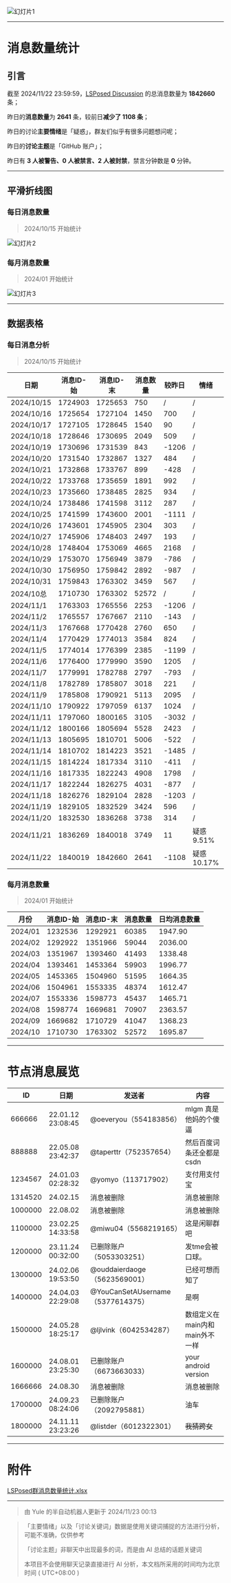 ![幻灯片1](https://github.com/user-attachments/assets/704a54ba-b1a2-4648-9920-2bab319892cc)

---

# 消息数量统计



## 引言

截至 2024/11/22 23:59:59，[LSPosed Discussion](https://t.me/LSPosedDiscussion) 的总消息数量为 **1842660** 条；

昨日的**消息数量**为 **2641** 条，较前日**减少了 1108 条**；

昨日的讨论**主要情绪**是「疑惑」，群友们似乎有很多问题想问呢；

昨日的**讨论主题**是「GitHub 账户」；

昨日有 **3 人被警告、0 人被禁言、2 人被封禁**，禁言分钟数是 **0** 分钟。



------



## 平滑折线图

### 每日消息数量

> 2024/10/15 开始统计

![幻灯片2](https://github.com/user-attachments/assets/b91e6079-ccbc-45d3-92e5-4e4e28b29e58)

### 每月消息数量

> 2024/01 开始统计

![幻灯片3](https://github.com/user-attachments/assets/17b5534f-3f24-42b9-8765-e957a4b5cac3)



------



## 数据表格

### 每日消息分析

> 2024/10/15 开始统计

| 日期       | 消息ID-始 | 消息ID-末 | 消息数量 | 较昨日 | 情绪       | 关键词   |
| ---------- | --------- | --------- | -------- | ------ | ---------- | -------- |
| 2024/10/15 | 1724903   | 1725653   | 750      | /      | /          | /        |
| 2024/10/16 | 1725654   | 1727104   | 1450     | 700    | /          | /        |
| 2024/10/17 | 1727105   | 1728645   | 1540     | 90     | /          | /        |
| 2024/10/18 | 1728646   | 1730695   | 2049     | 509    | /          | /        |
| 2024/10/19 | 1730696   | 1731539   | 843      | -1206  | /          | /        |
| 2024/10/20 | 1731540   | 1732867   | 1327     | 484    | /          | /        |
| 2024/10/21 | 1732868   | 1733767   | 899      | -428   | /          | /        |
| 2024/10/22 | 1733768   | 1735659   | 1891     | 992    | /          | /        |
| 2024/10/23 | 1735660   | 1738485   | 2825     | 934    | /          | /        |
| 2024/10/24 | 1738486   | 1741598   | 3112     | 287    | /          | /        |
| 2024/10/25 | 1741599   | 1743600   | 2001     | -1111  | /          | /        |
| 2024/10/26 | 1743601   | 1745905   | 2304     | 303    | /          | /        |
| 2024/10/27 | 1745906   | 1748403   | 2497     | 193    | /          | /        |
| 2024/10/28 | 1748404   | 1753069   | 4665     | 2168   | /          | /        |
| 2024/10/29 | 1753070   | 1756949   | 3879     | -786   | /          | /        |
| 2024/10/30 | 1756950   | 1759842   | 2892     | -987   | /          | /        |
| 2024/10/31 | 1759843   | 1763302   | 3459     | 567    | /          | /        |
| 2024/10总  | 1710730   | 1763302   | 52572    | /      | /          | /        |
| 2024/11/1  | 1763303   | 1765556   | 2253     | -1206  | /          | /        |
| 2024/11/2  | 1765557   | 1767667   | 2110     | -143   | /          | /        |
| 2024/11/3  | 1767668   | 1770428   | 2760     | 650    | /          | /        |
| 2024/11/4  | 1770429   | 1774013   | 3584     | 824    | /          | /        |
| 2024/11/5  | 1774014   | 1776399   | 2385     | -1199  | /          | /        |
| 2024/11/6  | 1776400   | 1779990   | 3590     | 1205   | /          | /        |
| 2024/11/7  | 1779991   | 1782788   | 2797     | -793   | /          | /        |
| 2024/11/8  | 1782789   | 1785807   | 3018     | 221    | /          | /        |
| 2024/11/9  | 1785808   | 1790921   | 5113     | 2095   | /          | /        |
| 2024/11/10 | 1790922   | 1797059   | 6137     | 1024   | /          | /        |
| 2024/11/11 | 1797060   | 1800165   | 3105     | -3032  | /          | /        |
| 2024/11/12 | 1800166   | 1805694   | 5528     | 2423   | /          | /        |
| 2024/11/13 | 1805695   | 1810701   | 5006     | -522   | /          | /        |
| 2024/11/14 | 1810702   | 1814223   | 3521     | -1485  | /          | /        |
| 2024/11/15 | 1814224   | 1817334   | 3110     | -411   | /          | /        |
| 2024/11/16 | 1817335   | 1822243   | 4908     | 1798   | /          | /        |
| 2024/11/17 | 1822244   | 1826275   | 4031     | -877   | /          | /        |
| 2024/11/18 | 1826276   | 1829104   | 2828     | -1203  | /          | /        |
| 2024/11/19 | 1829105   | 1832529   | 3424     | 596    | /          | /        |
| 2024/11/20 | 1832530   | 1836268   | 3738     | 314    | /          | /        |
| 2024/11/21 | 1836269   | 1840018   | 3749     | 11     | 疑惑 9.51% | 人工智能 |
| 2024/11/22 | 1840019   | 1842660   | 2641     | -1108  | 疑惑 10.17% | GitHub账户 |

### 每月消息数量

> 2024/01 开始统计

| 月份    | 消息ID-始 | 消息ID-末 | 消息数量 | 日均消息数量 |
| ------- | --------- | --------- | -------- | ------------ |
| 2024/01 | 1232536   | 1292921   | 60385    | 1947.90      |
| 2024/02 | 1292922   | 1351966   | 59044    | 2036.00      |
| 2024/03 | 1351967   | 1393460   | 41493    | 1338.48      |
| 2024/04 | 1393461   | 1453364   | 59903    | 1996.77      |
| 2024/05 | 1453365   | 1504960   | 51595    | 1664.35      |
| 2024/06 | 1504961   | 1553335   | 48374    | 1612.47      |
| 2024/07 | 1553336   | 1598773   | 45437    | 1465.71      |
| 2024/08 | 1598774   | 1669681   | 70907    | 2363.57      |
| 2024/09 | 1669682   | 1710729   | 41047    | 1368.23      |
| 2024/10 | 1710730   | 1763302   | 52572    | 1695.87      |



------



# 节点消息展览

| ID      | 日期              | 发送者                            | 内容                           |
| ------- | ----------------- | --------------------------------- | ------------------------------ |
| 666666  | 22.01.12 23:08:45 | @oeveryou（554183856）            | mlgm 真是他妈的个傻逼          |
| 888888  | 22.05.08 23:42:37 | @taperttr（752357654）            | 然后百度词条还全都是csdn       |
| 1234567 | 24.01.03 02:28:32 | @yomyo（113717902）               | 支付用支付宝                   |
| 1314520 | 24.02.15          | 消息被删除                        | 消息被删除                     |
| 1000000 | 22.08.02          | 消息被删除                        | 消息被删除                     |
| 1100000 | 23.02.25 14:33:58 | @miwu04（5568219165）             | 这是闲聊群吧                   |
| 1200000 | 23.11.24 00:32:00 | 已删除账户（5053303251）          | 发tme会被口球。                |
| 1300000 | 24.02.06 19:53:50 | @ouddaierdaoge（5623569001）      | 已经可想而知了                 |
| 1400000 | 24.04.03 22:29:08 | @YouCanSetAUsername（5377614375） | 是啊                           |
| 1500000 | 24.05.28 18:25:17 | @ljlvink（6042534287）            | 数组定义在main内和main外不一样 |
| 1600000 | 24.08.01 23:25:30 | 已删除账户（6673663033）          | your android version           |
| 1666666 | 24.08.30          | 消息被删除                        | 消息被删除                     |
| 1700000 | 24.09.23 08:24:06 | 已删除账户（2092795881）          | 油车                           |
| 1800000 | 24.11.11 23:23:26 | @listder（6012322301）            | ~~我猜跨女~~                   |

------



# 附件

[LSPosed群消息数量统计.xlsx](https://www.123684.com/s/iBeVVv-A4HV)



------




> 由 Yule 的半自动机器人更新于 2024/11/23 00:13

> 「主要情绪」以及「讨论关键词」数据是使用关键词捕捉的方法进行分析，可能不准确，仅供参考
>
> 「讨论主题」非聊天中出现最多的词，而是由 AI 总结的话题关键词
>
> 本项目不会使用聊天记录直接进行 AI 分析，本文档所采用的时间均为北京时间 ( UTC+08:00 )
